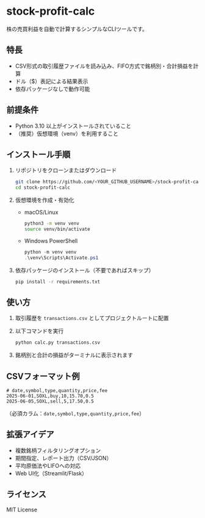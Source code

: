 # stock-profit-calc

株の売買利益を自動で計算するシンプルなCLIツールです。

## 特長

* CSV形式の取引履歴ファイルを読み込み、FIFO方式で銘柄別・合計損益を計算
* ドル（\$）表記による結果表示
* 依存パッケージなしで動作可能

## 前提条件

* Python 3.10 以上がインストールされていること
* （推奨）仮想環境（venv）を利用すること

## インストール手順

1. リポジトリをクローンまたはダウンロード

   ```bash
   git clone https://github.com/<YOUR_GITHUB_USERNAME>/stock-profit-calc.git
   cd stock-profit-calc
   ```
2. 仮想環境を作成・有効化

   * macOS/Linux

     ```bash
     python3 -m venv venv
     source venv/bin/activate
     ```
   * Windows PowerShell

     ```powershell
     python -m venv venv
     .\venv\Scripts\Activate.ps1
     ```
3. 依存パッケージのインストール（不要であればスキップ）

   ```bash
   pip install -r requirements.txt
   ```

## 使い方

1. 取引履歴を `transactions.csv` としてプロジェクトルートに配置
2. 以下コマンドを実行

   ```bash
   python calc.py transactions.csv
   ```
3. 銘柄別と合計の損益がターミナルに表示されます

## CSVフォーマット例

```csv
# date,symbol,type,quantity,price,fee
2025-06-01,SOXL,buy,10,15.70,0.5
2025-06-05,SOXL,sell,5,17.50,0.5
```

（必須カラム：`date,symbol,type,quantity,price,fee`）

## 拡張アイデア

* 複数銘柄フィルタリングオプション
* 期間指定、レポート出力（CSV/JSON）
* 平均原価法やLIFOへの対応
* Web UI化（Streamlit/Flask）

## ライセンス

MIT License
